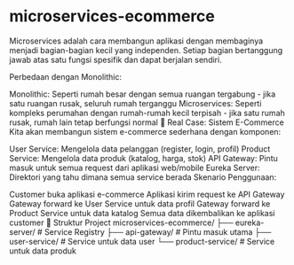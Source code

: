 ﻿# microservices-ecommerce
Microservices adalah cara membangun aplikasi dengan membaginya menjadi bagian-bagian kecil yang independen. Setiap bagian bertanggung jawab atas satu fungsi spesifik dan dapat berjalan sendiri.

Perbedaan dengan Monolithic:

Monolithic: Seperti rumah besar dengan semua ruangan tergabung - jika satu ruangan rusak, seluruh rumah terganggu
Microservices: Seperti kompleks perumahan dengan rumah-rumah kecil terpisah - jika satu rumah rusak, rumah lain tetap berfungsi normal
🏪 Real Case: Sistem E-Commerce
Kita akan membangun sistem e-commerce sederhana dengan komponen:

User Service: Mengelola data pelanggan (register, login, profil)
Product Service: Mengelola data produk (katalog, harga, stok)
API Gateway: Pintu masuk untuk semua request dari aplikasi web/mobile
Eureka Server: Direktori yang tahu dimana semua service berada
Skenario Penggunaan:

Customer buka aplikasi e-commerce
Aplikasi kirim request ke API Gateway
Gateway forward ke User Service untuk data profil
Gateway forward ke Product Service untuk data katalog
Semua data dikembalikan ke aplikasi customer
📁 Struktur Project
microservices-ecommerce/
├── eureka-server/          # Service Registry
├── api-gateway/           # Pintu masuk utama
├── user-service/          # Service untuk data user
└── product-service/       # Service untuk data produk
